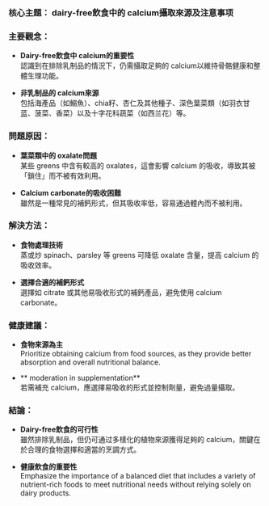 ### 核心主題： dairy-free飲食中的 calcium攝取來源及注意事项

### 主要觀念：
- **Dairy-free飲食中 calcium的重要性**  
  認識到在排除乳制品的情況下，仍需攝取足夠的 calcium以維持骨骼健康和整體生理功能。

- **非乳制品的 calcium來源**  
  包括海產品（如鰯魚）、chia籽、杏仁及其他種子、深色葉菜類（如羽衣甘蓝、菠菜、香菜）以及十字花科蔬菜（如西兰花）等。

### 問題原因：
- **葉菜類中的 oxalate問題**  
  某些 greens 中含有較高的 oxalates，這會影響 calcium 的吸收，導致其被「鎖住」而不被有效利用。

- **Calcium carbonate的吸收困難**  
  雖然是一種常見的補鈣形式，但其吸收率低，容易通過體內而不被利用。

### 解決方法：
- **食物處理技術**  
  蒸或炒 spinach、parsley 等 greens 可降低 oxalate 含量，提高 calcium 的吸收效率。

- **選擇合適的補鈣形式**  
  選擇如 citrate 或其他易吸收形式的補鈣產品，避免使用 calcium carbonate。

### 健康建議：
- **食物來源為主**  
  Prioritize obtaining calcium from food sources, as they provide better absorption and overall nutritional balance.

- ** moderation in supplementation**  
  若需補充 calcium，應選擇易吸收的形式並控制劑量，避免過量攝取。

### 結論：
- **Dairy-free飲食的可行性**  
  雖然排除乳制品，但仍可通过多樣化的植物來源獲得足夠的 calcium，關鍵在於合理的食物選擇和適當的烹調方式。

- **健康飲食的重要性**  
  Emphasize the importance of a balanced diet that includes a variety of nutrient-rich foods to meet nutritional needs without relying solely on dairy products.